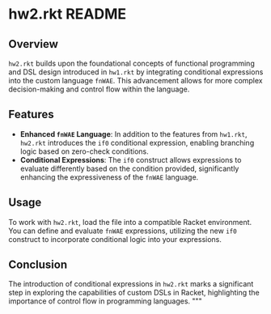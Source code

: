 # hw2.rkt README

## Overview
`hw2.rkt` builds upon the foundational concepts of functional programming and DSL design introduced in `hw1.rkt` by integrating conditional expressions into the custom language `fnWAE`. This advancement allows for more complex decision-making and control flow within the language.

## Features
- **Enhanced `fnWAE` Language**: In addition to the features from `hw1.rkt`, `hw2.rkt` introduces the `if0` conditional expression, enabling branching logic based on zero-check conditions.
- **Conditional Expressions**: The `if0` construct allows expressions to evaluate differently based on the condition provided, significantly enhancing the expressiveness of the `fnWAE` language.

## Usage
To work with `hw2.rkt`, load the file into a compatible Racket environment. You can define and evaluate `fnWAE` expressions, utilizing the new `if0` construct to incorporate conditional logic into your expressions.

## Conclusion
The introduction of conditional expressions in `hw2.rkt` marks a significant step in exploring the capabilities of custom DSLs in Racket, highlighting the importance of control flow in programming languages.
"""